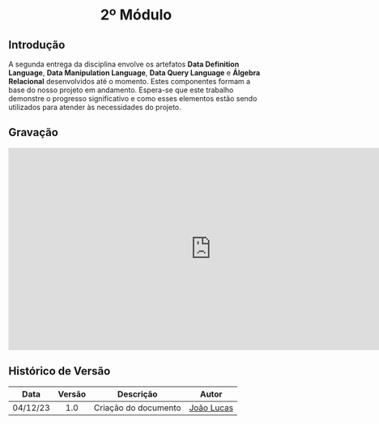 <center>

# <a>2º Módulo</a>
</center>

## <a>Introdução</a>
A segunda entrega da disciplina envolve os artefatos **<a>Data Definition Language</a>**, **<a>Data Manipulation Language</a>**, **<a>Data Query Language</a>** e **<a>Álgebra Relacional</a>** desenvolvidos até o momento. Estes componentes formam a base do nosso projeto em andamento. Espera-se que este trabalho demonstre o progresso significativo e como esses elementos estão sendo utilizados para atender às necessidades do projeto.

## <a>Gravação</a>

<center>
<iframe width="800" height="400" src="https://www.youtube-nocookie.com/embed/" frameborder="0" allow="accelerometer; autoplay; clipboard-write; encrypted-media; gyroscope; picture-in-picture" allowfullscreen></iframe>
</center>

## <a>Histórico de Versão</a>
<center>

|   Data   | Versão |      Descrição       |                   Autor                    |
| :------: | :----: | :------------------: | :----------------------------------------: |
| 04/12/23 |  1.0   | Criação do documento | [João Lucas](https://github.com/HacKairos) |

</center>